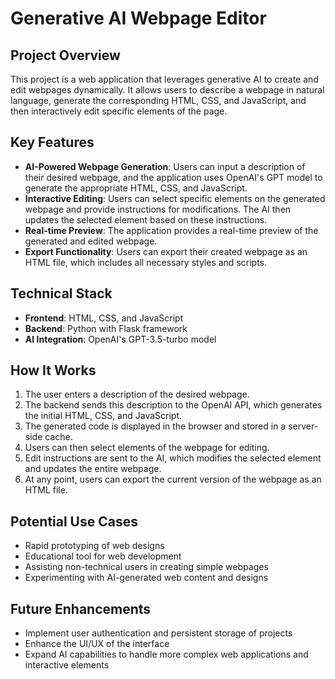 # Generative AI Webpage Editor

## Project Overview

This project is a web application that leverages generative AI to create and edit webpages dynamically. It allows users to describe a webpage in natural language, generate the corresponding HTML, CSS, and JavaScript, and then interactively edit specific elements of the page.

## Key Features

- **AI-Powered Webpage Generation**: Users can input a description of their desired webpage, and the application uses OpenAI's GPT model to generate the appropriate HTML, CSS, and JavaScript.
- **Interactive Editing**: Users can select specific elements on the generated webpage and provide instructions for modifications. The AI then updates the selected element based on these instructions.
- **Real-time Preview**: The application provides a real-time preview of the generated and edited webpage.
- **Export Functionality**: Users can export their created webpage as an HTML file, which includes all necessary styles and scripts.

## Technical Stack

- **Frontend**: HTML, CSS, and JavaScript
- **Backend**: Python with Flask framework
- **AI Integration**: OpenAI's GPT-3.5-turbo model

## How It Works

1. The user enters a description of the desired webpage.
2. The backend sends this description to the OpenAI API, which generates the initial HTML, CSS, and JavaScript.
3. The generated code is displayed in the browser and stored in a server-side cache.
4. Users can then select elements of the webpage for editing.
5. Edit instructions are sent to the AI, which modifies the selected element and updates the entire webpage.
6. At any point, users can export the current version of the webpage as an HTML file.

## Potential Use Cases

- Rapid prototyping of web designs
- Educational tool for web development
- Assisting non-technical users in creating simple webpages
- Experimenting with AI-generated web content and designs

## Future Enhancements

- Implement user authentication and persistent storage of projects
- Enhance the UI/UX of the interface
- Expand AI capabilities to handle more complex web applications and interactive elements
